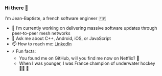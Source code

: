 ### Hi there 👋

I'm Jean-Baptiste, a french software engineer 🇫🇷

- 🔭 I’m currently working on delivering massive software updates through peer-to-peer mesh networks
- 💬 Ask me about C++, Android, iOS, or JavaScript
- 📫 How to reach me: [LinkedIn](https://www.linkedin.com/in/jlouazel/)
- ⚡ Fun facts:
  - You found me on GitHub, will you find me now on Netflix? 🎥
  - When I was younger, I was France champion of underwater hockey 🏊‍♂️ 🏒

<!--
**jlouazel/jlouazel** is a ✨ _special_ ✨ repository because its `README.md` (this file) appears on your GitHub profile.

Here are some ideas to get you started:

- 🔭 I’m currently working on ...
- 🌱 I’m currently learning ...
- 👯 I’m looking to collaborate on ...
- 🤔 I’m looking for help with ...
- 💬 Ask me about ...
- 📫 How to reach me: ...
- 😄 Pronouns: ...
- ⚡ Fun fact: ...
-->
